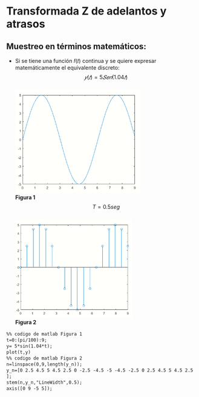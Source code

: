 # Transformada Z de adelantos y atrasos
## Muestreo en términos matemáticos:
* Si se tiene una función 𝑓(𝑡) continua y se quiere expresar <br> matemáticamente el equivalente discreto:<br>
$$𝑦(𝑡)= 5𝑆𝑒𝑛(1.04𝑡)$$<br>
![](Imagenes/FuncionSeno.PNG)<br>
**Figura 1**<br> $$T=0.5 seg$$<br>
![](Imagenes/FuncionDiscreta.PNG)<br>
**Figura 2**

```
%% codigo de matlab Figura 1
t=0:(pi/100):9;
y= 5*sin(1.04*t);
plot(t,y)
%% codigo de matlab Figura 2
n=linspace(0,9,length(y_n));
y_n=[0 2.5 4.5 5 4.5 2.5 0 -2.5 -4.5 -5 -4.5 -2.5 0 2.5 4.5 5 4.5 2.5 ];
stem(n,y_n,"LineWidth",0.5);
axis([0 9 -5 5]);
```


